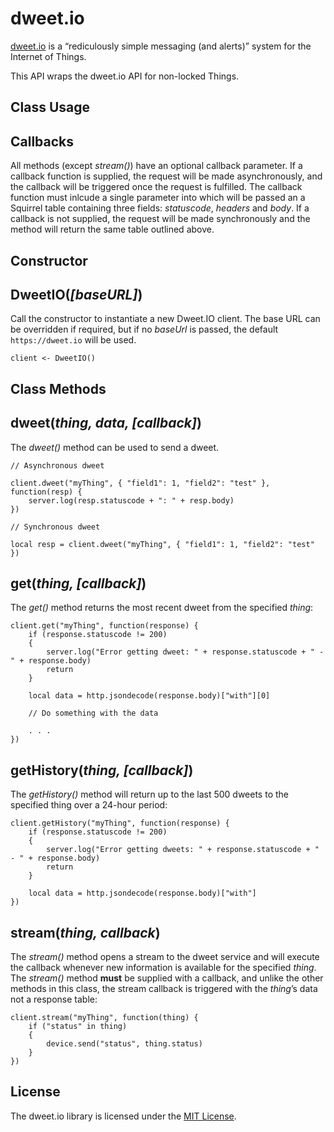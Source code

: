 # dweet.io
[dweet.io](http://dweet.io) is a “rediculously simple messaging (and alerts)” system for the Internet of Things.

This API wraps the dweet.io API for non-locked Things.

## Class Usage

## Callbacks

All methods (except *stream()*) have an optional callback parameter. If a callback function is supplied, the request will be made asynchronously, and the callback will be triggered once the request is fulfilled. The callback function must inlcude a single parameter into which will be passed an a Squirrel table containing three fields: *statuscode*, *headers* and *body*. If a callback is not supplied, the request will be made synchronously and the method will return the same table outlined above.

## Constructor

## DweetIO(*[baseURL]*)

Call the constructor to instantiate a new Dweet.IO client. The base URL can be overridden if required, but if no *baseUrl* is passed, the default ```https://dweet.io``` will be used.

```squirrel
client <- DweetIO()
```

## Class Methods

## dweet(*thing, data, [callback]*)

The *dweet()* method can be used to send a dweet.

```sqiurrel
// Asynchronous dweet

client.dweet("myThing", { "field1": 1, "field2": "test" }, function(resp) {
    server.log(resp.statuscode + ": " + resp.body)
})

// Synchronous dweet

local resp = client.dweet("myThing", { "field1": 1, "field2": "test" })
```

## get(*thing, [callback]*)

The *get()* method returns the most recent dweet from the specified *thing*:

```squirrel
client.get("myThing", function(response) {
    if (response.statuscode != 200) 
    {
        server.log("Error getting dweet: " + response.statuscode + " - " + response.body)
        return
    }

    local data = http.jsondecode(response.body)["with"][0]
    
    // Do something with the data
    
    . . .
})
```

## getHistory(*thing, [callback]*)

The *getHistory()* method will return up to the last 500 dweets to the specified thing over a 24-hour period:

```squirrel
client.getHistory("myThing", function(response) {
    if (response.statuscode != 200) 
    {
        server.log("Error getting dweets: " + response.statuscode + " - " + response.body)
        return
    }

    local data = http.jsondecode(response.body)["with"]
})
```

## stream(*thing, callback*)

The *stream()* method opens a stream to the dweet service and will execute the callback whenever new information is available for the specified *thing*. The *stream()* method **must** be supplied with a callback, and unlike the other methods in this class, the stream callback is triggered with the *thing*’s data not a response table:

```squirrel
client.stream("myThing", function(thing) {
    if ("status" in thing) 
    {
        device.send("status", thing.status)
    }
})
```

## License

The dweet.io library is licensed under the [MIT License](./LICENSE).
